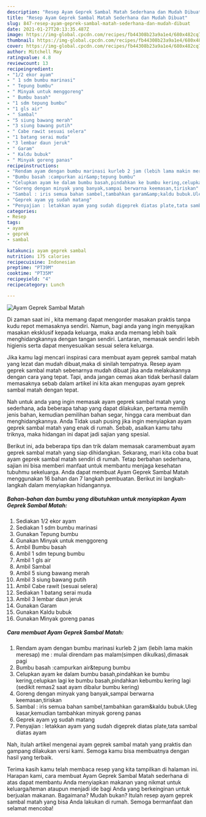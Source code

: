 ```yaml
---
description: "Resep Ayam Geprek Sambal Matah Sederhana dan Mudah Dibuat"
title: "Resep Ayam Geprek Sambal Matah Sederhana dan Mudah Dibuat"
slug: 847-resep-ayam-geprek-sambal-matah-sederhana-dan-mudah-dibuat
date: 2021-01-27T20:13:35.487Z
image: https://img-global.cpcdn.com/recipes/fb44308b23a9a1e4/680x482cq70/ayam-geprek-sambal-matah-foto-resep-utama.jpg
thumbnail: https://img-global.cpcdn.com/recipes/fb44308b23a9a1e4/680x482cq70/ayam-geprek-sambal-matah-foto-resep-utama.jpg
cover: https://img-global.cpcdn.com/recipes/fb44308b23a9a1e4/680x482cq70/ayam-geprek-sambal-matah-foto-resep-utama.jpg
author: Mitchell May
ratingvalue: 4.8
reviewcount: 13
recipeingredient:
- "1/2 ekor ayam"
- " 1 sdm bumbu marinasi"
- " Tepung bumbu"
- " Minyak untuk menggoreng"
- " Bumbu basah"
- "1 sdm tepung bumbu"
- "1 gls air"
- " Sambal"
- "5 siung bawang merah"
- "3 siung bawang putih"
- " Cabe rawit sesuai selera"
- "1 batang serai muda"
- "3 lembar daun jeruk"
- " Garam"
- " Kaldu bubuk"
- " Minyak goreng panas"
recipeinstructions:
- "Rendam ayam dengan bumbu marinasi kurleb 2 jam (lebih lama makin meresap) me : mulai direndam pas malam(simpen dikulkas),dimasak pagi"
- "Bumbu basah :campurkan air&amp;tepung bumbu"
- "Celupkan ayam ke dalam bumbu basah,pindahkan ke bumbu kering,celupkan lagi ke bumbu basah,pindahkan kebumbu kering lagi (sedikit remas2 saat ayam dibalur bumbu kering)"
- "Goreng dengan minyak yang banyak,sampai berwarna keemasan,tiriskan"
- "Sambal : iris semua bahan sambel,tambahkan garam&amp;kaldu bubuk.Uleg kasar,kemudian tambahkan minyak goreng panas"
- "Geprek ayam yg sudah matang"
- "Penyajian : letakkan ayam yang sudah digeprek diatas plate,tata sambal diatas ayam"
categories:
- Resep
tags:
- ayam
- geprek
- sambal

katakunci: ayam geprek sambal 
nutrition: 175 calories
recipecuisine: Indonesian
preptime: "PT39M"
cooktime: "PT35M"
recipeyield: "4"
recipecategory: Lunch

---
```



![Ayam Geprek Sambal Matah](https://img-global.cpcdn.com/recipes/fb44308b23a9a1e4/680x482cq70/ayam-geprek-sambal-matah-foto-resep-utama.jpg)

Di zaman  saat ini , kita memang dapat mengorder masakan praktis tanpa kudu repot memasaknya sendiri. Namun, bagi anda yang ingin menyajikan masakan eksklusif kepada keluarga, maka anda memang lebih baik menghidangkannya dengan tangan sendiri. Lantaran, memasak sendiri lebih higienis serta dapat menyesuaikan sesuai selera keluarga.

Jika kamu lagi mencari inspirasi cara membuat ayam geprek sambal matah yang lezat dan mudah dibuat,maka di sinilah tempatnya. Resep ayam geprek sambal matah  sebenarnya mudah dibuat jika anda melakukannya dengan cara yang tepat. Tapi, anda jangan cemas akan tidak berhasil dalam memasaknya 
sebab dalam artikel ini kita akan mengupas ayam geprek sambal matah dengan tepat.  



Nah untuk anda yang ingin memasak ayam geprek sambal matah yang sederhana, ada beberapa tahap yang dapat dilakukan, pertama memilih jenis bahan, kemudian pemilihan bahan segar, hingga cara membuat dan menghidangkannya. Anda Tidak usah pusing jika ingin menyiapkan ayam geprek sambal matah yang enak di rumah. Sebab, asalkan kamu  tahu triknya, maka hidangan ini dapat jadi sajian yang spesial.

Berikut ini, ada beberapa tips dan trik dalam memasak caramembuat ayam geprek sambal matah yang siap dihidangkan. Sekarang, mari kita coba buat ayam geprek sambal matah sendiri di rumah. Tetap berbahan sederhana, sajian ini bisa memberi manfaat untuk membantu menjaga kesehatan tubuhmu sekeluarga. Anda dapat membuat Ayam Geprek Sambal Matah menggunakan 16 bahan dan 7 langkah pembuatan. Berikut ini langkah-langkah dalam menyiapkan hidangannya.

<!--inarticleads1-->

##### Bahan-bahan dan bumbu yang dibutuhkan untuk menyiapkan Ayam Geprek Sambal Matah:

1. Sediakan 1/2 ekor ayam
1. Sediakan  1 sdm bumbu marinasi
1. Gunakan  Tepung bumbu
1. Gunakan  Minyak untuk menggoreng
1. Ambil  Bumbu basah
1. Ambil 1 sdm tepung bumbu
1. Ambil 1 gls air
1. Ambil  Sambal
1. Ambil 5 siung bawang merah
1. Ambil 3 siung bawang putih
1. Ambil  Cabe rawit (sesuai selera)
1. Sediakan 1 batang serai muda
1. Ambil 3 lembar daun jeruk
1. Gunakan  Garam
1. Gunakan  Kaldu bubuk
1. Gunakan  Minyak goreng panas




<!--inarticleads2-->

##### Cara membuat Ayam Geprek Sambal Matah:

1. Rendam ayam dengan bumbu marinasi kurleb 2 jam (lebih lama makin meresap) me : mulai direndam pas malam(simpen dikulkas),dimasak pagi
1. Bumbu basah :campurkan air&amp;tepung bumbu
1. Celupkan ayam ke dalam bumbu basah,pindahkan ke bumbu kering,celupkan lagi ke bumbu basah,pindahkan kebumbu kering lagi (sedikit remas2 saat ayam dibalur bumbu kering)
1. Goreng dengan minyak yang banyak,sampai berwarna keemasan,tiriskan
1. Sambal : iris semua bahan sambel,tambahkan garam&amp;kaldu bubuk.Uleg kasar,kemudian tambahkan minyak goreng panas
1. Geprek ayam yg sudah matang
1. Penyajian : letakkan ayam yang sudah digeprek diatas plate,tata sambal diatas ayam




Nah, itulah artikel mengenai  ayam geprek sambal matah  yang praktis dan gampang dilakukan versi kami. Semoga kamu bisa membuatnya dengan hasil yang terbaik. 

Terima kasih kamu telah membaca resep yang kita tampilkan di halaman ini. Harapan kami, cara membuat  Ayam Geprek Sambal Matah sederhana di atas dapat membantu Anda menyiapkan makanan yang nikmat untuk keluarga/teman ataupun menjadi ide bagi Anda yang berkeinginan untuk berjualan makanan. Bagaimana? Mudah bukan? Itulah resep ayam geprek sambal matah yang bisa Anda lakukan di rumah. Semoga bermanfaat dan selamat mencoba!


